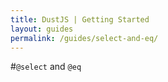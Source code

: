 ```yaml
---
title: DustJS | Getting Started
layout: guides
permalink: /guides/select-and-eq/
---
```


#`@select` and `@eq`
